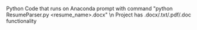 Python Code that runs on Anaconda prompt with command "python ResumeParser.py <resume_name>.docx" \n
Project has .docx/.txt/.pdf/.doc functionality
